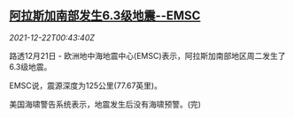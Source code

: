 <!--1640134863000-->
[阿拉斯加南部发生6.3级地震--EMSC](https://cn.reuters.com/article/alaska-quake-1221-tues-idCNKBS2J101J)
------

<div><i>2021-12-22T00:43:40Z</i></div><p>路透12月21日 - 欧洲地中海地震中心(EMSC)表示，阿拉斯加南部地区周二发生了6.3级地震。</p><p>EMSC说，震源深度为125公里(77.67英里)。</p><p>美国海啸警告系统表示，地震发生后没有海啸预警。(完)</p>
